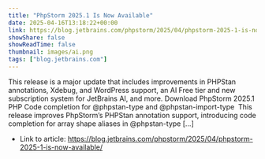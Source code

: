 ```yaml
---
title: "PhpStorm 2025.1 Is Now Available"
date: 2025-04-16T13:18:22+00:00
link: https://blog.jetbrains.com/phpstorm/2025/04/phpstorm-2025-1-is-now-available/
showShare: false
showReadTime: false
thumbnail: images/ai.png
tags: ["blog.jetbrains.com"]
---
```

This release is a major update that includes improvements in PHPStan annotations, Xdebug, and WordPress support, an AI Free tier and new subscription system for JetBrains AI, and more. Download PhpStorm 2025.1 PHP Code completion for @phpstan-type and @phpstan-import-type  This release improves PhpStorm’s PHPStan annotation support, introducing code completion for array shape aliases in @phpstan-type […]

- Link to article: https://blog.jetbrains.com/phpstorm/2025/04/phpstorm-2025-1-is-now-available/